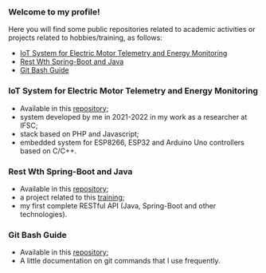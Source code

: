 ### Welcome to my profile! ###

Here you will find some public repositories related to academic activities or projects related to hobbies/training, as follows:

- [ IoT System for Electric Motor Telemetry and Energy Monitoring](#iot-system-for-electric-motor-telemetry-and-energy-monitoring)
- [Rest Wth Spring-Boot and Java](#rest-wth-spring-boot-and-java")
- [Git Bash Guide](#git-bash-guide)
  
### IoT System for Electric Motor Telemetry and Energy Monitoring ###
  
  - Available in this [repository](#);
  - system developed by me in 2021-2022 in my work as a researcher at IFSC;
  - stack based on PHP and Javascript;
  - embedded system for ESP8266, ESP32 and Arduino Uno controllers based on C/C++.

### Rest Wth Spring-Boot and Java ###
  
  - Available in this [repository](mwsprotte/rest-with-spring-boot-and-java-erudio);
  - a project related to this [training](https://www.udemy.com/course/restful-apis-do-0-a-nuvem-com-springboot-e-docker/);
  - my first complete RESTful API (Java, Spring-Boot and other technologies).

### Git Bash Guide ###
  
  - Available in this [repository](#);
  - A little documentation on git commands that I use frequently.
